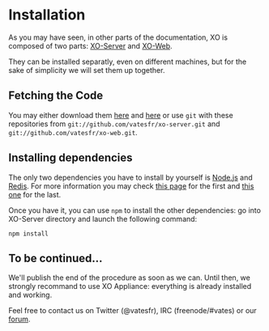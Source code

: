 # Installation

As you may have seen, in other parts of the documentation, XO is composed of two parts: [XO-Server](https://github.com/vatesfr/xo-server/) and [XO-Web](https://github.com/vatesfr/xo-web/).

They can be installed separatly, even on different machines, but for the sake of simplicity we will set them up together.

## Fetching the Code

You may either download them [here](https://github.com/vatesfr/xo-server/archive/master.zip) and [here](https://github.com/vatesfr/xo-web/archive/master.zip) or use `git` with these repositories from `git://github.com/vatesfr/xo-server.git` and `git://github.com/vatesfr/xo-web.git`.

## Installing dependencies

The only two dependencies you have to install by yourself is [Node.js](http://nodejs.org) and [Redis](http://redis.io/). For more information you may check [this page](http://nodejs.org/download/) for the first and [this one](http://redis.io/) for the last.

Once you have it, you can use `npm` to install the other dependencies: go into XO-Server directory and launch the following command:

	npm install

## To be continued...

We'll publish the end of the procedure as soon as we can. Until then, we strongly recommand to use XO Appliance: everything is already installed and working.

Feel free to contact us on Twitter (@vatesfr), IRC (freenode/#vates) or our [forum](https://xen-orchestra.com/forum).